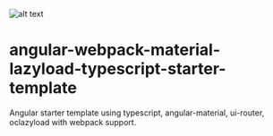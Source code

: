 ![alt text][logo]

[logo]: https://github.com/george3447/raw/master/angular-webpack-material-lazyload-typescript-starter-template/src/assets/images/logo.png
# angular-webpack-material-lazyload-typescript-starter-template
Angular starter template using typescript, angular-material, ui-router, oclazyload with webpack support.

